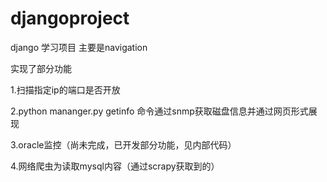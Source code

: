 djangoproject
=============
django 学习项目 主要是navigation

实现了部分功能

1.扫描指定ip的端口是否开放

2.python mananger.py getinfo 命令通过snmp获取磁盘信息并通过网页形式展现

3.oracle监控（尚未完成，已开发部分功能，见内部代码）

4.网络爬虫为读取mysql内容（通过scrapy获取到的）


